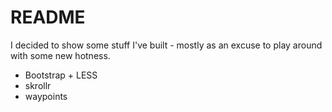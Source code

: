 # README #

I decided to show some stuff I've built - mostly as an excuse to play around with some new hotness. 
- Bootstrap + LESS
- skrollr
- waypoints

